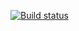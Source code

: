 [![Build status](https://ci.appveyor.com/api/projects/status/dvbab6qs5mbe2uo3/branch/main?svg=true)](https://ci.appveyor.com/project/naperdishdasame/setupci/branch/main)
